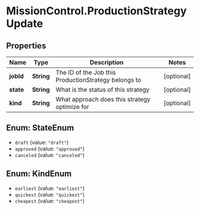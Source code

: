 # MissionControl.ProductionStrategyUpdate

## Properties
Name | Type | Description | Notes
------------ | ------------- | ------------- | -------------
**jobId** | **String** | The ID of the Job this ProductionStrategy belongs to | [optional] 
**state** | **String** | What is the status of this strategy | [optional] 
**kind** | **String** | What approach does this strategy optimize for | [optional] 

<a name="StateEnum"></a>
## Enum: StateEnum

* `draft` (value: `"draft"`)
* `approved` (value: `"approved"`)
* `canceled` (value: `"canceled"`)


<a name="KindEnum"></a>
## Enum: KindEnum

* `earliest` (value: `"earliest"`)
* `quickest` (value: `"quickest"`)
* `cheapest` (value: `"cheapest"`)

